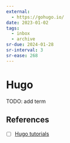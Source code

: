 ```yaml
---
external:
  - https://gohugo.io/
date: 2023-01-02
tags:
  - inbox
  - archive
sr-due: 2024-01-28
sr-interval: 3
sr-ease: 268
---
```

# Hugo

TODO: add term

## References

- [ ] [Hugo tutorials](https://mertbakir.gitlab.io/hugo/)
